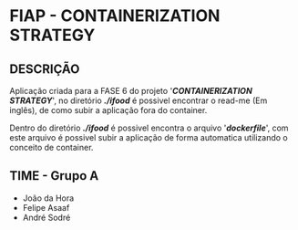 # FIAP - CONTAINERIZATION STRATEGY

## DESCRIÇÃO

Aplicação criada para a FASE 6 do projeto '**_CONTAINERIZATION STRATEGY_**', no diretório **_./ifood_** é possivel encontrar o read-me (Em inglês), de como subir a aplicação fora do container.

Dentro do diretório **_./ifood_** é possivel encontra o arquivo '**_dockerfile_**', com este arquivo é possivel subir a aplicação de forma automatica utilizando o conceito de container.

## TIME - Grupo A

- João da Hora
- Felipe Asaaf
- André Sodré
